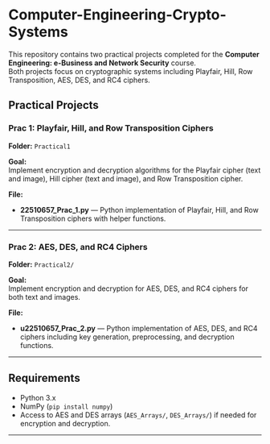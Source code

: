 # Computer-Engineering-Crypto-Systems
This repository contains two practical projects completed for the **Computer Engineering: e-Business and Network Security** course.  
Both projects focus on cryptographic systems including Playfair, Hill, Row Transposition, AES, DES, and RC4 ciphers.

## Practical Projects

### Prac 1: Playfair, Hill, and Row Transposition Ciphers

**Folder:** `Practical1`

**Goal:**  
Implement encryption and decryption algorithms for the Playfair cipher (text and image), Hill cipher (text and image), and Row Transposition cipher.

**File:**
- **22510657_Prac_1.py** — Python implementation of Playfair, Hill, and Row Transposition ciphers with helper functions.

---

### Prac 2: AES, DES, and RC4 Ciphers

**Folder:** `Practical2/`

**Goal:**  
Implement encryption and decryption for AES, DES, and RC4 ciphers for both text and images.

**File:**
- **u22510657_Prac_2.py** — Python implementation of AES, DES, and RC4 ciphers including key generation, preprocessing, and decryption functions.

---

## Requirements
- Python 3.x
- NumPy (`pip install numpy`)
- Access to AES and DES arrays (`AES_Arrays/`, `DES_Arrays/`) if needed for encryption and decryption.

---
